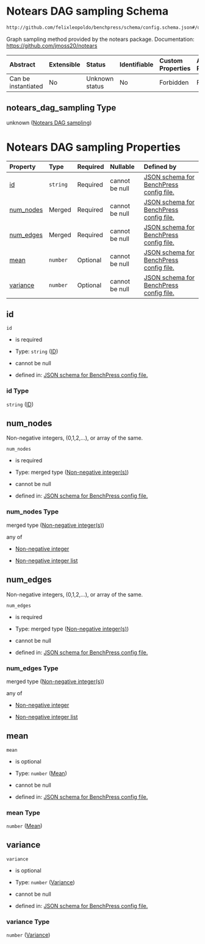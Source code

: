 # Notears DAG sampling Schema

```txt
http://github.com/felixleopoldo/benchpress/schema/config.schema.json#/definitions/notears_dag_sampling
```

Graph sampling method provided by the notears package.
Documentation: <https://github.com/jmoss20/notears>

| Abstract            | Extensible | Status         | Identifiable | Custom Properties | Additional Properties | Access Restrictions | Defined In                                                                    |
| :------------------ | :--------- | :------------- | :----------- | :---------------- | :-------------------- | :------------------ | :---------------------------------------------------------------------------- |
| Can be instantiated | No         | Unknown status | No           | Forbidden         | Forbidden             | none                | [config.schema.json*](../../../out/config.schema.json "open original schema") |

## notears_dag_sampling Type

unknown ([Notears DAG sampling](config-definitions-notears-dag-sampling.md))

# Notears DAG sampling Properties

| Property                | Type     | Required | Nullable       | Defined by                                                                                                                                                                                                                             |
| :---------------------- | :------- | :------- | :------------- | :------------------------------------------------------------------------------------------------------------------------------------------------------------------------------------------------------------------------------------- |
| [id](#id)               | `string` | Required | cannot be null | [JSON schema for BenchPress config file.](config-definitions-notears-dag-sampling-properties-id.md "http://github.com/felixleopoldo/benchpress/schema/config.schema.json#/definitions/notears_dag_sampling/properties/id")             |
| [num_nodes](#num_nodes) | Merged   | Required | cannot be null | [JSON schema for BenchPress config file.](config-definitions-non-negative-integers.md "http://github.com/felixleopoldo/benchpress/schema/config.schema.json#/definitions/notears_dag_sampling/properties/num_nodes")                   |
| [num_edges](#num_edges) | Merged   | Required | cannot be null | [JSON schema for BenchPress config file.](config-definitions-non-negative-integers.md "http://github.com/felixleopoldo/benchpress/schema/config.schema.json#/definitions/notears_dag_sampling/properties/num_edges")                   |
| [mean](#mean)           | `number` | Optional | cannot be null | [JSON schema for BenchPress config file.](config-definitions-notears-dag-sampling-properties-mean.md "http://github.com/felixleopoldo/benchpress/schema/config.schema.json#/definitions/notears_dag_sampling/properties/mean")         |
| [variance](#variance)   | `number` | Optional | cannot be null | [JSON schema for BenchPress config file.](config-definitions-notears-dag-sampling-properties-variance.md "http://github.com/felixleopoldo/benchpress/schema/config.schema.json#/definitions/notears_dag_sampling/properties/variance") |

## id



`id`

*   is required

*   Type: `string` ([ID](config-definitions-notears-dag-sampling-properties-id.md))

*   cannot be null

*   defined in: [JSON schema for BenchPress config file.](config-definitions-notears-dag-sampling-properties-id.md "http://github.com/felixleopoldo/benchpress/schema/config.schema.json#/definitions/notears_dag_sampling/properties/id")

### id Type

`string` ([ID](config-definitions-notears-dag-sampling-properties-id.md))

## num_nodes

Non-negative integers, (0,1,2,...), or array of the same.

`num_nodes`

*   is required

*   Type: merged type ([Non-negative integer(s)](config-definitions-non-negative-integers.md))

*   cannot be null

*   defined in: [JSON schema for BenchPress config file.](config-definitions-non-negative-integers.md "http://github.com/felixleopoldo/benchpress/schema/config.schema.json#/definitions/notears_dag_sampling/properties/num_nodes")

### num_nodes Type

merged type ([Non-negative integer(s)](config-definitions-non-negative-integers.md))

any of

*   [Non-negative integer](config-definitions-non-negative-integers-anyof-non-negative-integer.md "check type definition")

*   [Non-negative integer list](config-definitions-non-negative-integers-anyof-non-negative-integer-list.md "check type definition")

## num_edges

Non-negative integers, (0,1,2,...), or array of the same.

`num_edges`

*   is required

*   Type: merged type ([Non-negative integer(s)](config-definitions-non-negative-integers.md))

*   cannot be null

*   defined in: [JSON schema for BenchPress config file.](config-definitions-non-negative-integers.md "http://github.com/felixleopoldo/benchpress/schema/config.schema.json#/definitions/notears_dag_sampling/properties/num_edges")

### num_edges Type

merged type ([Non-negative integer(s)](config-definitions-non-negative-integers.md))

any of

*   [Non-negative integer](config-definitions-non-negative-integers-anyof-non-negative-integer.md "check type definition")

*   [Non-negative integer list](config-definitions-non-negative-integers-anyof-non-negative-integer-list.md "check type definition")

## mean



`mean`

*   is optional

*   Type: `number` ([Mean](config-definitions-notears-dag-sampling-properties-mean.md))

*   cannot be null

*   defined in: [JSON schema for BenchPress config file.](config-definitions-notears-dag-sampling-properties-mean.md "http://github.com/felixleopoldo/benchpress/schema/config.schema.json#/definitions/notears_dag_sampling/properties/mean")

### mean Type

`number` ([Mean](config-definitions-notears-dag-sampling-properties-mean.md))

## variance



`variance`

*   is optional

*   Type: `number` ([Variance](config-definitions-notears-dag-sampling-properties-variance.md))

*   cannot be null

*   defined in: [JSON schema for BenchPress config file.](config-definitions-notears-dag-sampling-properties-variance.md "http://github.com/felixleopoldo/benchpress/schema/config.schema.json#/definitions/notears_dag_sampling/properties/variance")

### variance Type

`number` ([Variance](config-definitions-notears-dag-sampling-properties-variance.md))
